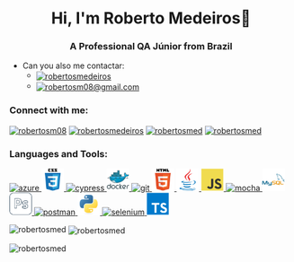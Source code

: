 <h1 align="center">Hi, I'm Roberto Medeiros👋</h1>
<h3 align="center">A Professional QA Júnior from Brazil</h3>

- Can you also me contactar:
  -  <a href="https://whats.link/robertomedeiros" target="blank"><img align="center" src="https://cdn.jsdelivr.net/npm/simple-icons@3.0.1/icons/whatsapp.svg" alt="robertosmedeiros" height="30" width="40" /></a>
  -  <a href="mailto:robertosm08@gmail.com" target="blank"><img align="center" src="https://cdn.jsdelivr.net/npm/simple-icons@3.0.1/icons/gmail.svg" alt="robertosm08@gmail.com" height="30" width="40" /></a>

<h3 align="left">Connect with me:</h3>
<p align="left">
<a href="https://twitter.com/robertosm08" target="blank"><img align="center" src="https://cdn.jsdelivr.net/npm/simple-icons@3.0.1/icons/twitter.svg" alt="robertosm08" height="30" width="40" /></a>
<a href="https://linkedin.com/in/robertosmedeiros" target="blank"><img align="center" src="https://cdn.jsdelivr.net/npm/simple-icons@3.0.1/icons/linkedin.svg" alt="robertosmedeiros" height="30" width="40" /></a>
<a href="https://instagram.com/robertosmed" target="blank"><img align="center" src="https://cdn.jsdelivr.net/npm/simple-icons@3.0.1/icons/instagram.svg" alt="robertosmed" height="30" width="40" /></a>
<a href="https://github.com/robertosmed" target="blank"><img align="center" src="https://cdn.jsdelivr.net/npm/simple-icons@3.0.1/icons/github.svg" alt="robertosmed" height="30" width="40" /></a>
</p>

<h3 align="left">Languages and Tools:</h3>
<p align="left"> <a href="https://azure.microsoft.com/en-in/" target="_blank"> <img src="https://www.vectorlogo.zone/logos/microsoft_azure/microsoft_azure-icon.svg" alt="azure" width="40" height="40"/> </a> <a href="https://www.w3schools.com/css/" target="_blank"> <img src="https://raw.githubusercontent.com/devicons/devicon/master/icons/css3/css3-original-wordmark.svg" alt="css3" width="40" height="40"/> </a> <a href="https://www.cypress.io" target="_blank"> <img src="https://raw.githubusercontent.com/simple-icons/simple-icons/6e46ec1fc23b60c8fd0d2f2ff46db82e16dbd75f/icons/cypress.svg" alt="cypress" width="40" height="40"/> </a> <a href="https://www.docker.com/" target="_blank"> <img src="https://raw.githubusercontent.com/devicons/devicon/master/icons/docker/docker-original-wordmark.svg" alt="docker" width="40" height="40"/> </a> <a href="https://git-scm.com/" target="_blank"> <img src="https://www.vectorlogo.zone/logos/git-scm/git-scm-icon.svg" alt="git" width="40" height="40"/> </a> <a href="https://www.w3.org/html/" target="_blank"> <img src="https://raw.githubusercontent.com/devicons/devicon/master/icons/html5/html5-original-wordmark.svg" alt="html5" width="40" height="40"/> </a> <a href="https://www.java.com" target="_blank"> <img src="https://raw.githubusercontent.com/devicons/devicon/master/icons/java/java-original.svg" alt="java" width="40" height="40"/> </a> <a href="https://developer.mozilla.org/en-US/docs/Web/JavaScript" target="_blank"> <img src="https://raw.githubusercontent.com/devicons/devicon/master/icons/javascript/javascript-original.svg" alt="javascript" width="40" height="40"/> </a> <a href="https://mochajs.org" target="_blank"> <img src="https://www.vectorlogo.zone/logos/mochajs/mochajs-icon.svg" alt="mocha" width="40" height="40"/> </a> <a href="https://www.mysql.com/" target="_blank"> <img src="https://raw.githubusercontent.com/devicons/devicon/master/icons/mysql/mysql-original-wordmark.svg" alt="mysql" width="40" height="40"/> </a> <a href="https://www.photoshop.com/en" target="_blank"> <img src="https://raw.githubusercontent.com/devicons/devicon/master/icons/photoshop/photoshop-line.svg" alt="photoshop" width="40" height="40"/> </a> <a href="https://postman.com" target="_blank"> <img src="https://www.vectorlogo.zone/logos/getpostman/getpostman-icon.svg" alt="postman" width="40" height="40"/> </a> <a href="https://www.python.org" target="_blank"> <img src="https://raw.githubusercontent.com/devicons/devicon/master/icons/python/python-original.svg" alt="python" width="40" height="40"/> </a> <a href="https://www.selenium.dev" target="_blank"> <img src="https://raw.githubusercontent.com/detain/svg-logos/780f25886640cef088af994181646db2f6b1a3f8/svg/selenium-logo.svg" alt="selenium" width="40" height="40"/> </a> <a href="https://www.typescriptlang.org/" target="_blank"> <img src="https://raw.githubusercontent.com/devicons/devicon/master/icons/typescript/typescript-original.svg" alt="typescript" width="40" height="40"/> </a> </p>

<p><img align="left" src="https://github-readme-stats.vercel.app/api/top-langs?username=robertosmed&show_icons=true&locale=en&layout=compact" alt="robertosmed" /></p>

<p>&nbsp;<img align="center" src="https://github-readme-stats.vercel.app/api?username=robertosmed&show_icons=true&locale=en" alt="robertosmed" /></p>

<p><img align="center" src="https://github-readme-streak-stats.herokuapp.com/?user=robertosmed&" alt="robertosmed" /></p>

